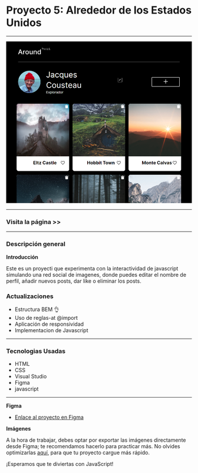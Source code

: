 # Proyecto 5: Alrededor de los Estados Unidos

***
![ Around the U.S.](./images/Screenwebsite.png)

***
### Visita la página >> 


***

### Descripción general

**Introducción**

Este es un proyecti que experimenta con la interactividad de javascript simulando una red social de imagenes, donde puedes editar el nombre de perfil, añadir nuevos posts, dar like o eliminar los posts.

### Actualizaciones

* Estructura BEM :ok_hand:
* Uso de reglas-at @import
* Aplicación de responsividad
* Implementacion de Javascript
***

### Tecnologias Usadas

* HTML
* CSS
* Visual Studio
* Figma
* javascript
***

**Figma**

* [Enlace al proyecto en Figma](https://www.figma.com/file/LDMgqWesKpQkIwhOfEBuTS/WEB%2C-Sprint-5%3A-Around-The-U.S.-%7C-desktop-%2B-mobile?node-id=0%3A1)

**Imágenes**

A la hora de trabajar, debes optar por exportar las imágenes directamente desde Figma; te recomendamos hacerlo para practicar más. No olvides optimizarlas [aquí](https://tinypng.com/), para que tu proyecto cargue más rápido. 

¡Esperamos que te diviertas con JavaScript!
